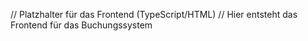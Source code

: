 // Platzhalter für das Frontend (TypeScript/HTML)
// Hier entsteht das Frontend für das Buchungssystem
